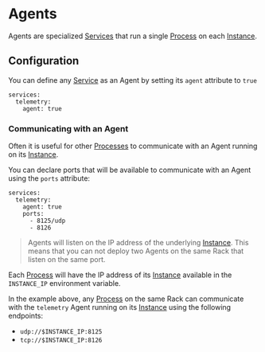 # Agents

Agents are specialized [Services](../reference/app/primitives/service.md) that run a single
[Process](../reference/app/primitives/process.md) on each [Instance](../reference/app/primitives/instance.md).

## Configuration

You can define any [Service](../reference/app/primitives/service.md) as an Agent by setting
its `agent` attribute to `true`

    services:
      telemetry:
        agent: true

### Communicating with an Agent

Often it is useful for other [Processes](../reference/app/primitives/process.md) to communicate
with an Agent running on its [Instance](../reference/app/primitives/instance.md).

You can declare ports that will be available to communicate with an Agent using the `ports` attribute:

    services:
      telemetry:
        agent: true
        ports:
          - 8125/udp
          - 8126

> Agents will listen on the IP address of the underlying [Instance](../reference/app/primitives/instance.md).
> This means that you can not deploy two Agents on the same Rack that listen on the same port.

Each [Process](../reference/app/primitives/process.md) will have the IP address of its
[Instance](../reference/app/primitives/instance.md) available in the `INSTANCE_IP` environment variable.

In the example above, any [Process](../reference/app/primitives/service.md) on the same Rack can communicate
with the `telemetry` Agent running on its [Instance](../reference/app/primitives/instance.md) using the
following endpoints:

* `udp://$INSTANCE_IP:8125`
* `tcp://$INSTANCE_IP:8126`